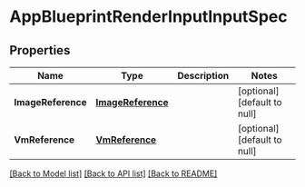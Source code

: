 # AppBlueprintRenderInputInputSpec

## Properties
Name | Type | Description | Notes
------------ | ------------- | ------------- | -------------
**ImageReference** | [**ImageReference**](image_reference.md) |  | [optional] [default to null]
**VmReference** | [**VmReference**](vm_reference.md) |  | [optional] [default to null]

[[Back to Model list]](../README.md#documentation-for-models) [[Back to API list]](../README.md#documentation-for-api-endpoints) [[Back to README]](../README.md)


